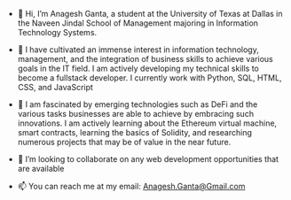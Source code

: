 - 👋 Hi, I’m Anagesh Ganta, a student at the University of Texas at Dallas in the Naveen Jindal School of Management majoring in Information Technology Systems.

- 👀 I have cultivated an immense interest in information technology, management, and the integration of business skills to achieve various goals in the IT field.
I am actively developing my technical skills to become a fullstack developer.
I currently work with Python, SQL, HTML, CSS, and JavaScript

- 🌱 I am fascinated by emerging technologies such as DeFi and the various tasks businesses are able to achieve by embracing such innovations.
I am actively learning about the Ethereum virtual machine, smart contracts, learning the basics of Solidity, and researching numerous projects that may be of value in the near future.

- 💞️ I’m looking to collaborate on any web development opportunities that are available

- 📫 You can reach me at my email: Anagesh.Ganta@Gmail.com

<!---
AnageshGanta/AnageshGanta is a ✨ special ✨ repository because its `README.md` (this file) appears on your GitHub profile.
You can click the Preview link to take a look at your changes.
--->
